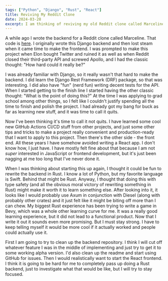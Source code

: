 ```yaml
---
tags: ["Python", "Django", "Rust", "React"]
title: Reviving My Reddit Clone
date: 2024-03-28
excerpt: I am thinking of reviving my old Reddit clone called Marceline. This would involve actually writing the React frontend this time, and refreshing the Django backend (while trying to stay focused and not rewrite it in Rust).
---
```


A while ago I wrote the backend for a Reddit clone called Marceline. That code is [here](https://github.com/Marceline-Live/Marceline-API). I originally wrote this Django backend and then lost steam when it came time to make the frontend. I was prompted to make this project when Elon bought Twitter and ruined it as well as when Reddit closed their third-party API and screwed Apollo, and I had the classic thought: "How hard could it really be?"

I was already familiar with Django, so it really wasn't that hard to make the backend. I did learn the Django Rest Framework (DRF) package, so that was interesting. I did also have "fun" (nerd fun) writing decent tests for the API. When I started getting to the finish line I started having the other classic thought: "What is the point of doing this?" At the time I was applying to grad school among other things, so I felt like I couldn't justify spending all the time to finish and polish the project. I had already got my bang for buck as far as learning new stuff, and it was time to call it quits. 

Now I've been thinking it's time to call it not quits. I have learned some cool new GitHub Actions CI/CD stuff from other projects, and just some other tips and tricks to make a project really convenient and production-ready that I want to apply to this project. Then there's the other side - the front end. All these years I have somehow avoided writing a React app. I don't know how, I just have. I have mostly felt fine about that because I am not *super* interested in JavaScript or frontend development, but it's just been nagging at me too long that I've never done it. 

When I was thinking about starting this up again, I thought it could be fun to rewrite the backend in Rust. I know a lot of Python, but my favorite language is Swift. Behind that might be Rust. Anyway, I thought that doing this with type safety (and all the obvious moral victory of rewriting something in Rust) might make it worth it to learn something else. After looking into it, it looks like I would probably use Axum in conjunction with Diesel (along with probably other crates) and it just felt like it might be biting off more than I can chew. My biggest Rust experience has been trying to write a game in Bevy, which was a whole other learning curve for me. It was a really good learning experience, but it did not lead to a functional product. Now that I write it out it sounds even more promising. But I must stay strong. I have to keep telling myself it would be more cool if it actually worked and people could actually use it. 

First I am going to try to clean up the backend repository. I think I will cut off whatever feature I was in the middle of implementing and just try to get it to some working alpha version. I'd also clean up the readme and start using GitHub for issues. Then I would realistically want to start the React frontend. I think it is going to be hard for me to completely pass up doing a Rust backend, just to investigate what that would be like, but I will try to stay focused. 
